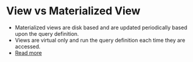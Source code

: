 # View vs Materialized View
- Materialized views are disk based and are updated periodically based upon the query definition.
- Views are virtual only and run the query definition each time they are accessed.
- [Read more](https://stackoverflow.com/questions/93539/what-is-the-difference-between-views-and-materialized-views-in-oracle)